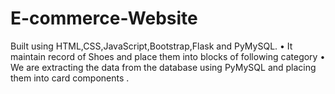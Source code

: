 # E-commerce-Website
Built using HTML,CSS,JavaScript,Bootstrap,Flask and PyMySQL.
• It maintain record of Shoes and place them into blocks of following category
• We are extracting the data from the database using PyMySQL and placing them into card components .


